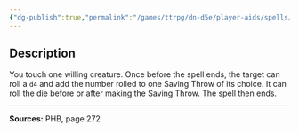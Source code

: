 ```yaml
---
{"dg-publish":true,"permalink":"/games/ttrpg/dn-d5e/player-aids/spells/cantrips/resistance/","tags":["ttrpg/dnd/5e","verbal","somatic","material","concentration","buff","spell"],"noteIcon":""}
---
```



## Description
You touch one willing creature.
Once before the spell ends, the target can roll a `d4` and add the number rolled to one Saving Throw of its choice.
It can roll the die before or after making the Saving Throw.
The spell then ends.

---

**Sources:** PHB, page 272
